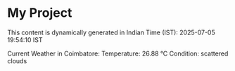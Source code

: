 # My Project

This content is dynamically generated in Indian Time (IST): 2025-07-05 19:54:10 IST


Current Weather in Coimbatore:
Temperature: 26.88 °C
Condition: scattered clouds
